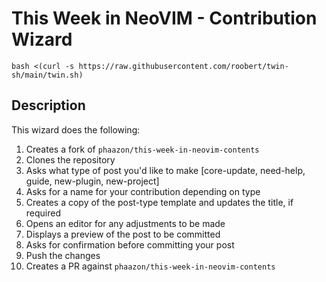 # This Week in NeoVIM - Contribution Wizard

```
bash <(curl -s https://raw.githubusercontent.com/roobert/twin-sh/main/twin.sh)
```

## Description

This wizard does the following:
1. Creates a fork of `phaazon/this-week-in-neovim-contents`
2. Clones the repository
3. Asks what type of post you'd like to make [core-update, need-help, guide,
   new-plugin, new-project]
4. Asks for a name for your contribution depending on type
5. Creates a copy of the post-type template and updates the title, if required
6. Opens an editor for any adjustments to be made
7. Displays a preview of the post to be committed
8. Asks for confirmation before committing your post
9. Push the changes
10. Creates a PR against `phaazon/this-week-in-neovim-contents`

